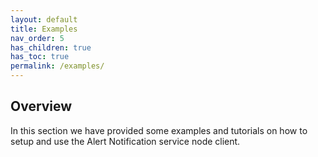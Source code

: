 ```yaml
---
layout: default
title: Examples
nav_order: 5
has_children: true
has_toc: true
permalink: /examples/
---
```


## Overview

In this section we have provided some examples and tutorials on how to setup and use the Alert Notification service node client.
